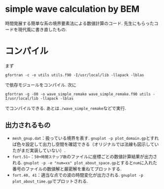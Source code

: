 # simple wave calculation by BEM
時間発展する簡単な系の境界要素法による数値計算のコード.
先生にもらったコードを現代風に書き直したもの.

# コンパイル
まず
```shell
gfortran -c -o utils utils.f90 -I/usr/local/lib -llapack -lblas
```

で依存モジュールをコンパイル. 次に
```shell
gfortran -g -O0 -o wave_simple_remake wave_simple_remake.f90 utils -I/usr/local/lib -llapack -lblas
```

でコンパイルできる. あとは`./wave_simple_remake`などで実行.

## 出力されるもの
* `mesh_gnup.dat`：扱っている境界を表す. `gnuplot -p plot_domain.gp`とすれば色々設定して出力し空間を確認できる（オリジナルでは法線も図示していたがまだ実装していない）.
* `fort.51~`：`50+時間ステップ数`のファイルに座標ごとの数値計算結果が出力される. `gnuplot -p -e "num=xx" plot_about_space.gp`とすると`num`に入れた番号のファイルの数値解と厳密解を重ねてプロットする.
* `fort.40, 41`：適当な点での波の時間変化が出力される. `gnuplot -p plot_about_time.gp`でプロットされる.
